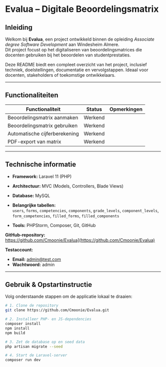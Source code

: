 # Evalua – Digitale Beoordelingsmatrix

## Inleiding

Welkom bij **Evalua**, een project ontwikkeld binnen de opleiding *Associate degree Software Development* aan Windesheim Almere.  
Dit project focust op het digitaliseren van beoordelingsmatrices die docenten gebruiken bij het beoordelen van studentprestaties.

Deze README biedt een compleet overzicht van het project, inclusief techniek, doelstellingen, documentatie en vervolgstappen. Ideaal voor docenten, stakeholders of toekomstige ontwikkelaars.

---

## Functionaliteiten

| Functionaliteit                 | Status  | Opmerkingen            |
|-------------------------------|---------|-------------------------|
| Beoordelingsmatrix aanmaken   | Werkend |                        |
| Beoordelingsmatrix gebruiken  | Werkend        |                        |
| Automatische cijferberekening | Werkend        |                        |
| PDF-export van matrix         | Werkend        |                        |

---

## Technische informatie

- **Framework:** Laravel 11 (PHP)
- **Architectuur:** MVC (Models, Controllers, Blade Views)
- **Database:** MySQL
- **Belangrijke tabellen:**  
  `users`, `forms`, `competencies`, `components`, `grade_levels`, `component_levels`, `form_competencies`, `filled_forms`, `filled_components`

- **Tools:** PHPStorm, Composer, Git, GitHub

**GitHub-repository:**  
https://github.com/Cmoonie/Evalua](https://github.com/Cmoonie/Evalua)


**Testaccount:**
- **Email:** admin@test.com
- **Wachtwoord:** admin

---

## Gebruik & Opstartinstructie

Volg onderstaande stappen om de applicatie lokaal te draaien:

```bash
# 1. Clone de repository
git clone https://github.com/Cmoonie/Evalua.git

# 2. Installeer PHP- en JS-dependencies
composer install
npm install
npm build

# 3. Zet de database op en seed data
php artisan migrate --seed

# 4. Start de Laravel-server
composer run dev
